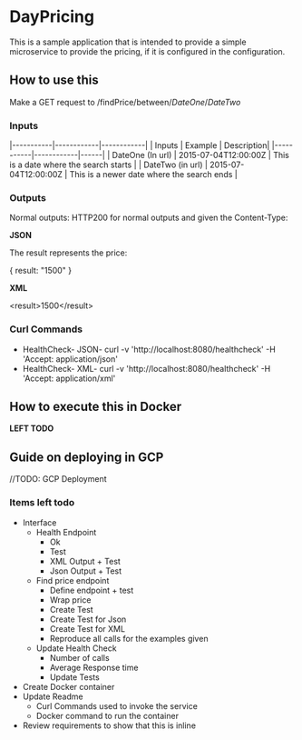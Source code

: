 # DayPricing

This is a sample application that is intended to provide a simple microservice to provide the pricing, if it is configured in the configuration. 

## How to use this 

Make a GET request to /findPrice/between/$DateOne$/$DateTwo$

### Inputs

|-----------|------------|------------|
| Inputs   |  Example    | Description| 
|-----------|------------|------|
| DateOne (In url) | 2015-07-04T12:00:00Z | This is a date where the search starts | 
| DateTwo (in url) | 2015-07-04T12:00:00Z | This is a newer date where the search ends | 

### Outputs 

Normal outputs: HTTP200 for normal outputs and given the Content-Type: 

**JSON**

The result represents the price:

   { result: "1500" }

**XML**
   
   &lt;result>1500&lt;/result>
      
### Curl Commands

 * HealthCheck- JSON- curl -v  'http://localhost:8080/healthcheck' -H 'Accept: application/json' 
 * HealthCheck- XML-  curl -v  'http://localhost:8080/healthcheck' -H 'Accept: application/xml'
 
 
## How to execute this in Docker

**LEFT TODO**

## Guide on deploying in GCP 

//TODO: GCP Deployment


### Items left todo

 * Interface
   * Health Endpoint 
     * Ok
     * Test
     * XML Output + Test
     * Json Output + Test
   * Find price endpoint
     * Define endpoint + test
     * Wrap price 
     * Create Test 
     * Create Test for Json
     * Create Test for XML
     * Reproduce all calls for the examples given
   * Update Health Check
     * Number of calls
     * Average Response time 
     * Update Tests
 * Create Docker container
 * Update Readme 
   * Curl Commands used to invoke the service
   * Docker command to run the container 
 * Review requirements to show that this is inline 